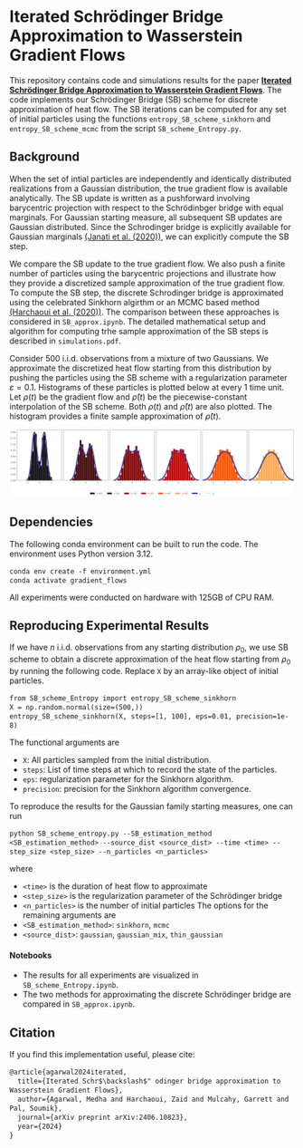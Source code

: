# Iterated Schrödinger Bridge Approximation to Wasserstein Gradient Flows


This repository contains code and simulations results for the paper [**Iterated Schrödinger Bridge Approximation to Wasserstein Gradient Flows**](https://arxiv.org/abs/2406.10823). The code implements our Schrödinger Bridge (SB) scheme for discrete approximation of heat flow. The SB iterations can be computed for any set of initial particles using the functions `entropy_SB_scheme_sinkhorn` and `entropy_SB_scheme_mcmc` from the script `SB_scheme_Entropy.py`.



## Background

When the set of intial particles are independently and identically distributed realizations from a Gaussian distribution, the true gradient flow is available analytically. The SB update is written as a pushforward involving barycentric projection with respect to the Schrödinbger bridge with equal marginals. For Gaussian starting measure, all subsequent SB updates are Gaussian distributed. Since the Schrodinger bridge is explicitly available for Gaussian marginals [(Janati et al. (2020))](https://proceedings.neurips.cc/paper/2020/hash/766e428d1e232bbdd58664b41346196c-Abstract.html), we can explicitly compute the SB step. 

We compare the SB update to the true gradient flow. We also push a finite number of particles using the barycentric projections and illustrate how they provide a discretized sample approximation of the true gradient flow. To compute the SB step, the discrete Schrodinger bridge is approximated using the celebrated Sinkhorn algirthm or an MCMC based method [(Harchaoui et al. (2020))](https://projecteuclid.org/journals/bernoulli/volume-30/issue-3/Asymptotics-of-discrete-Schr%c3%b6dinger-bridges-via-chaos-decomposition/10.3150/23-BEJ1659.full). The comparison between these approaches is considered in `SB_approx.ipynb`. The detailed mathematical setup and algorithm for computing trhe sample approximation of the SB steps is described in `simulations.pdf`.

Consider $500$ i.i.d. observations from a mixture of two Gaussians. We approximate the discretized heat flow starting from this distribution by pushing the particles using the SB scheme with a regularization parameter $\varepsilon = 0.1$. Histograms of these particles is plotted below at every 1 time unit. Let $\rho(t)$ be the gradient flow and $\hat \rho(t)$ be the piecewise-constant interpolation of the SB scheme. Both $\rho(t)$ and $\hat \rho(t)$ are also plotted. The histogram provides a finite sample approximation of $\hat \rho(t)$.

![Local Image](./results/sinkhorn/gaussian_mix/forward/eps0.1_time5.png)


## Dependencies

The following conda environment can be built to run the code. The environment uses Python version 3.12.
```
conda env create -f environment.yml
conda activate gradient_flows
```
All experiments were conducted on hardware with 125GB of CPU RAM.

## Reproducing Experimental Results

If we have $n$ i.i.d. observations from any starting distribution $\rho_0$, we use SB scheme to obtain a discrete approximation of the heat flow starting from $\rho_0$ by running the following code. Replace `X` by an array-like object of initial particles.

```
from SB_scheme_Entropy import entropy_SB_scheme_sinkhorn
X = np.random.normal(size=(500,))
entropy_SB_scheme_sinkhorn(X, steps=[1, 100], eps=0.01, precision=1e-8)
```
The functional arguments are
- `X`: All particles sampled from the initial distribution.
- `steps`: List of time steps at which to record the state of the particles.
- `eps`: regularization parameter for the Sinkhorn algorithm.
- `precision`: precision for the Sinkhorn algorithm convergence.

To reproduce the results for the Gaussian family starting measures, one can run

```
python SB_scheme_entropy.py --SB_estimation_method <SB_estimation_method> --source_dist <source_dist> --time <time> --step_size <step_size> --n_particles <n_particles>
```
where 
- `<time>` is the duration of heat flow to approximate
- `<step_size>` is the regularization parameter of the Schrödinger bridge
- `<n_particles>` is the number of initial particles
The options for the remaining arguments are
- `<SB_estimation_method>`: `sinkhorn`, `mcmc`
- `<source_dist>`: `gaussian`, `gaussian_mix`, `thin_gaussian`

#### Notebooks

- The results for all experiments are visualized in `SB_scheme_Entropy.ipynb`.
- The two methods for approximating the discrete Schrödinger bridge are compared in `SB_approx.ipynb`.

## Citation

If you find this implementation useful, please cite:

```
@article{agarwal2024iterated,
  title={Iterated Schr$\backslash$" odinger bridge approximation to Wasserstein Gradient Flows},
  author={Agarwal, Medha and Harchaoui, Zaid and Mulcahy, Garrett and Pal, Soumik},
  journal={arXiv preprint arXiv:2406.10823},
  year={2024}
}
```


